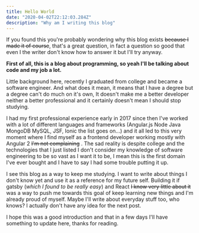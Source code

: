 ```yaml
---
title: Hello World
date: "2020-04-02T22:12:03.284Z"
description: "Why am I writing this blog"
---
```


If you found this you're probably wondering why this blog exists ~~because I made it of course~~, that's a great question, in fact a question so good that even I the writer don't know how to answer it but I'll try anyway.

**First of all, this is a blog about programming, so yeah I'll be talking about code and my job a lot.** 

Little background here, recently I graduated from college and became a software engineer. And what does it mean, it means that I have a degree but a degree can't do much on it's own, It doesn't make me a better developer neither a better professional and it certainly doesn't mean I should stop studying.

I had my first professional experience early in 2017 since then I've worked with a lot of different languages and frameworks (Angular.js Node Java MongoDB MySQL, JSF, Ionic the list goes on...) and it all led to this very moment where I find myself as a frontend developer working mostly with Angular 2 ~~I'm not complaining~~ . The sad reality is despite college and the technologies that I just listed I don't consider my knowledge of software engineering to be so vast as I want it to be, I mean this is the first domain I've ever bought and I have to say I had some trouble putting it up.

I see this blog as a way to keep me studying. I want to write about things I don't know yet and use it as a reference for my future self. Building it if gatsby (*which I found to be really easy*) and React ~~I know very little about it~~ was a way to push me towards this goal of keep learning new things and I'm already proud of myself. Maybe I'll write about everyday stuff too, who knows? I actually don't have any idea for the next post.

I hope this was a good introduction and that in a few days I'll have something to update here, thanks for reading.

